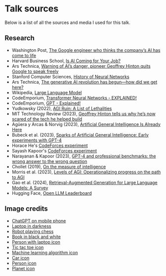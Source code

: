 # Talk sources
Below is a list of all the sources and media I used for this talk.

## Research
* Washington Post, [The Google engineer who thinks the company’s AI has come to life](https://www.washingtonpost.com/technology/2022/06/11/google-ai-lamda-blake-lemoine/)
* Harvard Business School, [Is AI Coming for Your Job?](https://hbswk.hbs.edu/item/is-ai-coming-for-your-job)
* Ars Technica, [Warning of AI’s danger, pioneer Geoffrey Hinton quits Google to speak freely](https://arstechnica.com/information-technology/2023/05/warning-of-ais-danger-pioneer-geoffrey-hinton-quits-google-to-speak-freely/)
* Stanford Computer Sciences, [History of Neural Networks](https://cs.stanford.edu/people/eroberts/courses/soco/projects/neural-networks/History/history1.html)
* Ars Technica, [The generative AI revolution has begun—how did we get here?](https://arstechnica.com/gadgets/2023/01/the-generative-ai-revolution-has-begun-how-did-we-get-here/)
* Wikipedia, [Large Language Model](https://en.wikipedia.org/wiki/Large_language_model)
* CodeEmporium, [Transformer Neural Networks - EXPLAINED!](https://www.youtube.com/watch?v=TQQlZhbC5ps&list=PLTl9hO2Oobd_bzXUpzKMKA3liq2kj6LfE&index=9)
* CodeEmporium, [GPT - Explained!](https://www.youtube.com/watch?v=3IweGfgytgY&list=PLTl9hO2Oobd_bzXUpzKMKA3liq2kj6LfE&index=11)
* Yudkowsky (2022), [AGI Ruin: A List of Lethalities](https://www.lesswrong.com/posts/uMQ3cqWDPHhjtiesc/agi-ruin-a-list-of-lethalities)
* MIT Technology Review (2023), [Geoffrey Hinton tells us why he’s now scared of the tech he helped build](https://www.technologyreview.com/2023/05/02/1072528/geoffrey-hinton-google-why-scared-ai/)
* Agüera y Arcas & Norvig (2023), [Artificial General Intelligence Is Already Here](https://www.noemamag.com/artificial-general-intelligence-is-already-here/)
* Bubeck et al. (2023), [Sparks of Artificial General Intelligence: Early experiments with GPT-4](https://arxiv.org/pdf/2303.12712)
* Horace He's [CodeForces experiment](https://twitter.com/cHHillee/status/1635790330854526981?t=bdVc5pxCn1P_GV3ZF91X6w&s=35)
* Sayash Kapoor's [CodeForces experiment](https://twitter.com/sayashk/status/1638159652562038787)
* Narayanan & Kapoor (2023), [GPT-4 and professional benchmarks: the wrong answer to the wrong question](https://www.aisnakeoil.com/p/gpt-4-and-professional-benchmarks)
* Chollet (2019), [On the measure of intelligence](https://arxiv.org/abs/1911.01547)
* Morris et al. (2023), [Levels of AGI: Operationalizing progress on the path to AGI](https://arxiv.org/pdf/2311.02462)
* Gao et al. (2024), [Retrieval-Augmented Generation for Large Language Models: A Survey](https://arxiv.org/pdf/2312.10997)
* Hugging Face, [Open LLM Leaderboard](https://huggingface.co/spaces/open-llm-leaderboard/open_llm_leaderboard)

## Image credits
* [ChatGPT on mobile phone](https://www.pexels.com/photo/get-instant-answers-to-your-questions-with-chatgpt-your-pocket-ai-assistant-stay-connected-with-chatgpt-on-the-go-16689017/)
* [Laptop in darkness](https://www.pexels.com/photo/photography-of-laptop-in-a-dark-area-986774/)
* [Robot playing chess](https://www.pexels.com/photo/a-robot-playing-chess-8438880/)
* [Book in black and white](https://www.pexels.com/photo/low-light-photo-of-opened-book-159872/)
* [Person with laptop icon](https://www.flaticon.com/free-icon/computer-worker_7870360?term=laptop&page=2&position=1&origin=search&related_id=7870360)
* [Tic tac toe icon](https://www.flaticon.com/free-icon/tic-tac-toe_9948487?term=tic+tac+toe&page=1&position=2&origin=style&related_id=9948487)
* [Machine learning algorithm icon](https://www.flaticon.com/free-icon/classification_6045784?term=classification&page=1&position=1&origin=style&related_id=6045784)
* [Car icon](https://www.flaticon.com/free-icon/classification_6045784?term=classification&page=1&position=1&origin=style&related_id=6045784)
* [Person icon](https://www.flaticon.com/free-icon/user_3059518?term=person&page=1&position=1&origin=style&related_id=3059518)
* [Planet icon](https://www.flaticon.com/free-icon/planet_763294?term=planet&page=1&position=34&origin=style&related_id=763294)